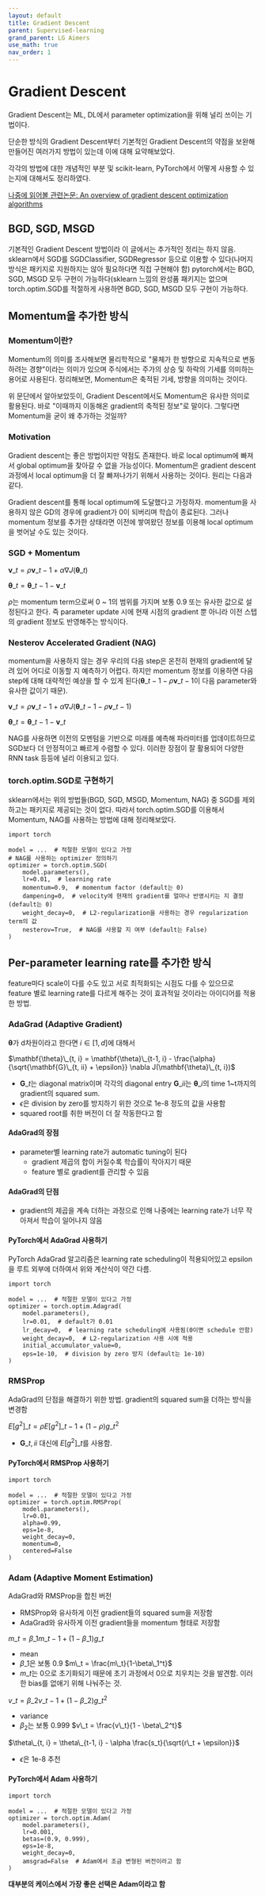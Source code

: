 ```yaml
---
layout: default
title: Gradient Descent
parent: Supervised-learning
grand_parent: LG Aimers
use_math: true
nav_order: 1
---
```



# Gradient Descent

Gradient Descent는 ML, DL에서 parameter optimization을 위해 널리 쓰이는 기법이다.

단순한 방식의 Gradient Descent부터 기본적인 Gradient Descent의 약점을 보완해 만들어진 여러가지 방법이 있는데 이에 대해 요약해보았다.

각각의 방법에 대한 개념적인 부분 및 scikit-learn, PyTorch에서 어떻게 사용할 수 있는지에 대해서도 정리하였다.

[나중에 읽어볼 관련논문: An overview of gradient descent optimization algorithms](https://arxiv.org/abs/1609.04747)

## BGD, SGD, MSGD

기본적인 Gradient Descent 방법이라 이 글에서는 추가적인 정리는 하지 않음.
sklearn에서 SGD를 SGDClassifier, SGDRegressor 등으로 이용할 수 있다(나머지 방식은 패키지로 지원하지는 않아 필요하다면 직접 구현해야 함)
pytorch에서는 BGD, SGD, MSGD 모두 구현이 가능하다(sklearn 느낌의 완성품 패키지는 없으며 torch.optim.SGD를 적절하게 사용하면 BGD, SGD, MSGD 모두 구현이 가능하다.  

## Momentum을 추가한 방식
### Momentum이란?
Momentum의 의미를 조사해보면 물리학적으로 "물체가 한 방향으로 지속적으로 변동하려는 경향"이라는 의미가 있으며 주식에서는 주가의 상승 및 하락의 기세를 의미하는 용어로 사용된다. 정리해보면, Momentum은 축적된 기세, 방향을 의미하는 것이다.

위 문단에서 알아보았듯이, Gradient Descent에서도 Momentum은 유사한 의미로 활용된다. 바로 "이때까지 이동해온 gradient의 축적된 정보"로 말이다. 그렇다면 Momentum을 굳이 왜 추가하는 것일까?

### Motivation
Gradient descent는 좋은 방법이지만 약점도 존재한다. 바로 local optimum에 빠져서 global optimum을 찾아갈 수 없을 가능성이다. Momentum은 gradient descent과정에서 local optimum을 더 잘 빠져나가기 위해서 사용하는 것이다. 원리는 다음과 같다.

Gradient descent를 통해 local optimum에 도달했다고 가정하자. momentum을 사용하지 않은 GD의 경우에 gradient가 0이 되버리며 학습이 종료된다. 그러나 momentum 정보를 추가한 상태라면 이전에 쌓여왔던 정보를 이용해 local optimum을 벗어날 수도 있는 것이다.

### SGD + Momentum
$\mathbf{v}\_t = \rho \mathbf{v}\_{t-1} + \alpha \nabla J(\mathbf{\theta}\_t)$

$\mathbf{\theta}\_{t} = \mathbf{\theta}\_{t-1} - \mathbf{v}\_{t}$

$\rho$는 momentum term으로써 0 ~ 1의 범위를 가지며 보통 0.9 또는 유사한 값으로 설정된다고 한다. 즉 parameter update 시에 현재 시점의 gradient 뿐 아니라 이전 스텝의 gradient 정보도 반영해주는 방식이다.

### Nesterov Accelerated Gradient (NAG)
momentum을 사용하지 않는 경우 우리의 다음 step은 온전히 현재의 gradient에 달려 있어 어디로 이동할 지 예측하기 어렵다. 하지만 momentum 정보를 이용하면 다음 step에 대해 대략적인 예상을 할 수 있게 된다($\mathbf{\theta}\_{t-1} - \rho \mathbf{v}\_{t-1}$이 다음 parameter와 유사한 값이기 때문). 

$\mathbf{v}\_t = \rho \mathbf{v}\_{t-1} + \alpha \nabla J(\mathbf{\theta}\_{t-1} - \rho \mathbf{v}\_{t-1})$

$\mathbf{\theta}\_t = \mathbf{\theta}\_{t-1} - \mathbf{v}\_t$

NAG를 사용하면 이전의 모멘텀을 기반으로 미래를 예측해 파라미터를 업데이트하므로 SGD보다 더 안정적이고 빠르게 수렴할 수 있다. 이러한 장점이 잘 활용되어 다양한 RNN task 등등에 널리 이용되고 있다.

### torch.optim.SGD로 구현하기
sklearn에서는 위의 방법들(BGD, SGD, MSGD, Momentum, NAG) 중 SGD를 제외하고는 패키지로 제공되는 것이 없다. 따라서 torch.optim.SGD를 이용해서 Momentum, NAG를 사용하는 방법에 대해 정리해보았다.
```
import torch

model = ...  # 적절한 모델이 있다고 가정
# NAG를 사용하는 optimizer 정의하기
optimizer = torch.optim.SGD(
    model.parameters(),
    lr=0.01,  # learning rate
    momentum=0.9,  # momentum factor (default는 0)
    dampening=0,  # velocity에 현재의 gradient를 얼마나 반영시키는 지 결정 (default는 0)
    weight_decay=0,  # L2-regularization을 사용하는 경우 regularization term의 값
    nesterov=True,  # NAG를 사용할 지 여부 (default는 False) 
)
```

## Per-parameter learning rate를 추가한 방식
feature마다 scale이 다를 수도 있고 서로 최적화되는 시점도 다를 수 있으므로 feature 별로 learning rate를 다르게 해주는 것이 효과적일 것이라는 아이디어를 적용한 방법.

### AdaGrad (Adaptive Gradient)
$\mathbf{\theta}$가 d차원이라고 한다면 $i \in [1, d]$에 대해서

$\mathbf{\theta}\_{t, i} = \mathbf{\theta}\_{t-1, i} - \frac{\alpha}{\sqrt{\mathbf{G}\_{t, ii} + \epsilon}} \nabla J(\mathbf{\theta}\_{t, i})$

- $\mathbf{G}\_{t}$는 diagonal matrix이며 각각의 diagonal entry $\mathbf{G}\_{ii}$는 $\mathbf{\theta}\_{i}$의 time 1~t까지의 gradient의 squared sum.
- $\epsilon$은 division by zero를 방지하기 위한 것으로 1e-8 정도의 값을 사용함
- squared root를 취한 버전이 더 잘 작동한다고 함

#### AdaGrad의 장점
- parameter별 learning rate가 automatic tuning이 된다
	- gradient 제곱의 합이 커질수록 학습률이 작아지기 때문
	- feature 별로 gradient를 관리할 수 있음

#### AdaGrad의 단점
- gradient의 제곱을 계속 더하는 과정으로 인해 나중에는 learning rate가 너무 작아져서 학습이 일어나지 않음

#### PyTorch에서 AdaGrad 사용하기
PyTorch AdaGrad 알고리즘은 learning rate scheduling이 적용되어있고 epsilon을 루트 외부에 더하여서 위와 계산식이 약간 다름.
```
import torch

model = ...  # 적절한 모델이 있다고 가정
optimizer = torch.optim.Adagrad(
    model.parameters(),
    lr=0.01,  # default가 0.01
    lr_decay=0,  # learning rate scheduling에 사용됨(0이면 schedule 안함)
    weight_decay=0,  # L2-regularization 사용 시에 적용
    initial_accumulator_value=0,
    eps=1e-10,  # division by zero 방지 (default는 1e-10)
)
```

### RMSProp
AdaGrad의 단점을 해결하기 위한 방법. gradient의 squared sum을 더하는 방식을 변경함

$E[g^2]\_t = \rho E[g^2]\_{t-1} + (1-\rho)g\_t^2$
- $\mathbf{G}\_{t, ii}$ 대신에 $E[g^2]\_t$를 사용함.

#### PyTorch에서 RMSProp 사용하기
```
import torch

model = ...  # 적절한 모델이 있다고 가정
optimizer = torch.optim.RMSProp(
    model.parameters(),
    lr=0.01,
    alpha=0.99,
    eps=1e-8,
    weight_decay=0,
    momentum=0,
    centered=False
)
```

### Adam (Adaptive Moment Estimation)
AdaGrad와 RMSProp을 합친 버전
- RMSProp와 유사하게 이전 gradient들의 squared sum을 저장함
- AdaGrad와 유사하게 이전 gradient들을 momentum 형태로 저장함

$m\_t = \beta\_1 m\_{t-1} + (1-\beta\_1)g\_t$
- mean
- $\beta\_1$은 보통 0.9
$m\_t = \frac{m\_t}{1-\beta\_1^t}$
- $m\_t$는 0으로 초기화되기 때문에 초기 과정에서 0으로 치우치는 것을 발견함. 이러한 bias를 없애기 위해 나눠주는 것.

$v\_t = \beta\_2 v\_{t-1} + (1-\beta\_2)g\_t^2$
- variance
- $\beta_2$는 보통 0.999
$v\_t = \frac{v\_t}{1 - \beta\_2^t}$

$\theta\_{t, i} = \theta\_{t-1, i} - \alpha \frac{s_t}{\sqrt{r\_t + \epsilon}}$
- $\epsilon$은 1e-8 추천

#### PyTorch에서 Adam 사용하기
```
import torch

model = ...  # 적절한 모델이 있다고 가정
optimizer = torch.optim.Adam(
    model.parameters(),
    lr=0.001,
    betas=(0.9, 0.999),
    eps=1e-8,
    weight_decay=0,
    amsgrad=False  # Adam에서 조금 변형된 버전이라고 함
)
```

**대부분의 케이스에서 가장 좋은 선택은 Adam이라고 함**
